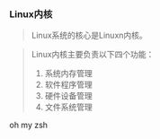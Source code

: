 ### Linux内核

> Linux系统的核心是Linuxn内核。

> Linux内核主要负责以下四个功能：
>
> 1. 系统内存管理
> 2. 软件程序管理
> 3. 硬件设备管理
> 4. 文件系统管理



oh my zsh

